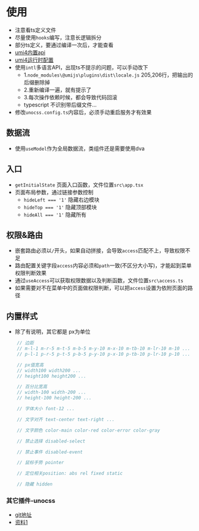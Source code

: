 
# 使用

- 注意看ts定义文件
- 尽量使用`hooks`编写，注意长逻辑拆分
- 部分ts定义，要通过编译一次后，才能查看
- [umi4内置api](https://umijs.org/docs/api/api#uselocation)
- [umi4运行时配置](https://umijs.org/docs/api/runtime-config)
- 使用`intl`多语言API，出现ts不提示的问题，可以手动改下
    - 1.`node_modules\@umijs\plugins\dist\locale.js` 205,206行，把输出的后缀删除掉
    - 2.重新编译一遍，就有提示了
    - 3.每次操作依赖时候，都会导致代码回滚
    - typescript 不识别带后缀文件...
- 修改`unocss.config.ts`内容后，必须手动重启服务才有效果

## 数据流

- 使用`useModel`作为全局数据流，类组件还是需要使用dva

## 入口

- `getInitialState` 页面入口函数，文件位置`src\app.tsx`
- 页面布局参数，通过链接参数控制
    - `hideLeft === '1'` 隐藏右边模块
    - `hideTop === '1'` 隐藏顶部模块
    - `hideAll === '1'` 隐藏所有

## 权限&路由

- 嵌套路由必须以`/`开头，如果自动拼接，会导致`access`匹配不上，导致权限不足
- 路由配置关键字段`access`内容必须和`path`一致(不区分大小写)，才能起到菜单权限判断效果
- 通过`useAccess`可以获取权限数据以及判断函数，文件位置`src\access.ts`
- 如果需要对不在菜单中的页面做权限判断，可以把`access`设置为依附页面的路径

## 内置样式

- 除了有说明，其它都是 px为单位

```js
    // 边距
    // m-l-1 m-r-5 m-t-5 m-b-5 m-y-10 m-x-10 m-tb-10 m-lr-10 m-10 ...
    // p-l-1 p-r-5 p-t-5 p-b-5 p-y-10 p-x-10 p-tb-10 p-lr-10 p-10 ...

    // px值宽高
    // width100 width200 ...
    // height100 height200 ...

    // 百分比宽高
    // width-100 width-200 ...
    // height-100 height-200 ...

    // 字体大小 font-12 ...

    // 文字对齐 text-center text-right ...

    // 文字颜色 color-main color-red color-error color-gray

    // 禁止选择 disabled-select

    // 禁止事件 disabled-event

    // 鼠标手势 pointer

    // 定位相关position: abs rel fixed static

    // 隐藏 hidden
```

### 其它插件-unocss

- [git地址](https://github.com/unocss/unocss)
- [资料1](https://youlinkin.com/posts/19-rethinking-atomized-css)
